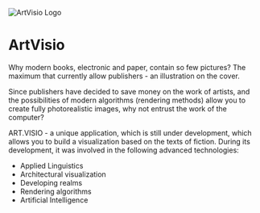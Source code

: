 ![ArtVisio Logo](https://onedrive.live.com/redir?resid=DED5FC43EA5CA80E!408&authkey=!ABHR_NRKxVetoLU&v=3&ithint=photo%2cpng)

# ArtVisio
Why modern books, electronic and paper, contain so few pictures?
The maximum that currently allow publishers - an illustration on the cover.

Since publishers have decided to save money on the work of artists, and the 
possibilities of modern algorithms (rendering methods) allow you to create fully 
photorealistic images, why not entrust the work of the computer?

ART.VISIO - a unique application, which is still under development, which allows 
you to build a visualization based on the texts of fiction. During its development, 
it was involved in the following advanced technologies:

 - Applied Linguistics
 - Architectural visualization
 - Developing realms
 - Rendering algorithms
 - Artificial Intelligence

